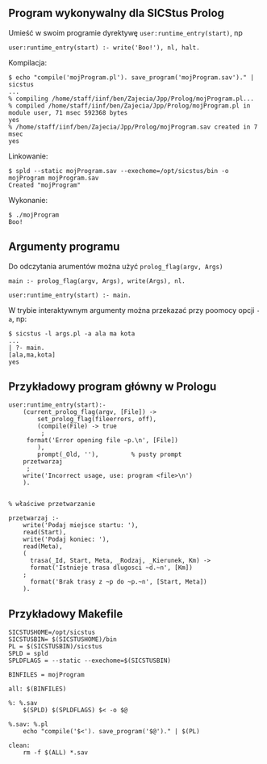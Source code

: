 ## Program wykonywalny dla SICStus Prolog

Umieść w swoim programie dyrektywę `user:runtime_entry(start)`, np

```
user:runtime_entry(start) :- write('Boo!'), nl, halt.
```

Kompilacja:

```
$ echo "compile('mojProgram.pl'). save_program('mojProgram.sav')." | sicstus
...
% compiling /home/staff/iinf/ben/Zajecia/Jpp/Prolog/mojProgram.pl...
% compiled /home/staff/iinf/ben/Zajecia/Jpp/Prolog/mojProgram.pl in module user, 71 msec 592368 bytes
yes
% /home/staff/iinf/ben/Zajecia/Jpp/Prolog/mojProgram.sav created in 7 msec
yes
```

Linkowanie:


```
$ spld --static mojProgram.sav --exechome=/opt/sicstus/bin -o mojProgram mojProgram.sav
Created "mojProgram"
```

Wykonanie:

```
$ ./mojProgram 
Boo!
```
## Argumenty programu
Do odczytania arumentów można użyć `prolog_flag(argv, Args)`

```
main :- prolog_flag(argv, Args), write(Args), nl.

user:runtime_entry(start) :- main.
```

W trybie interaktywnym argumenty można przekazać przy poomocy opcji `-a`, np:

```
$ sicstus -l args.pl -a ala ma kota
...
| ?- main.
[ala,ma,kota]
yes
```

## Przykładowy program główny w Prologu

```
user:runtime_entry(start):-
    (current_prolog_flag(argv, [File]) ->
        set_prolog_flag(fileerrors, off),
        (compile(File) -> true
         ;
	 format('Error opening file ~p.\n', [File])
        ),
        prompt(_Old, ''),         % pusty prompt
	przetwarzaj
     ;
	write('Incorrect usage, use: program <file>\n')
    ).


% właściwe przetwarzanie

przetwarzaj :-
    write('Podaj miejsce startu: '),
    read(Start),
    write('Podaj koniec: '),
    read(Meta),
    (
      trasa(_Id, Start, Meta, _Rodzaj, _Kierunek, Km) ->
      format('Istnieje trasa dlugosci ~d.~n', [Km])
    ;
      format('Brak trasy z ~p do ~p.~n', [Start, Meta])
    ).
```

## Przykładowy Makefile

```
SICSTUSHOME=/opt/sicstus
SICSTUSBIN= $(SICSTUSHOME)/bin
PL = $(SICSTUSBIN)/sicstus
SPLD = spld
SPLDFLAGS = --static --exechome=$(SICSTUSBIN)

BINFILES = mojProgram

all: $(BINFILES)

%: %.sav
	$(SPLD) $(SPLDFLAGS) $< -o $@ 

%.sav: %.pl
	echo "compile('$<'). save_program('$@')." | $(PL)

clean:
	rm -f $(ALL) *.sav
```
